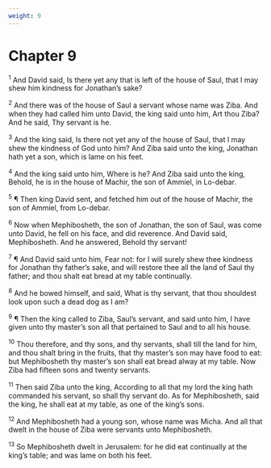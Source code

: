 ```yaml
---
weight: 9
---
```


# Chapter 9

<sup>1</sup> And David said, Is there yet any that is left of the house of Saul, that I may shew him kindness for Jonathan’s sake? 

<sup>2</sup> And there was of the house of Saul a servant whose name was Ziba. And when they had called him unto David, the king said unto him, Art thou Ziba? And he said, Thy servant is he. 

<sup>3</sup> And the king said, Is there not yet any of the house of Saul, that I may shew the kindness of God unto him? And Ziba said unto the king, Jonathan hath yet a son, which is lame on his feet. 

<sup>4</sup> And the king said unto him, Where is he? And Ziba said unto the king, Behold, he is in the house of Machir, the son of Ammiel, in Lo-debar. 

<sup>5</sup> ¶ Then king David sent, and fetched him out of the house of Machir, the son of Ammiel, from Lo-debar. 

<sup>6</sup> Now when Mephibosheth, the son of Jonathan, the son of Saul, was come unto David, he fell on his face, and did reverence. And David said, Mephibosheth. And he answered, Behold thy servant! 

<sup>7</sup> ¶ And David said unto him, Fear not: for I will surely shew thee kindness for Jonathan thy father’s sake, and will restore thee all the land of Saul thy father; and thou shalt eat bread at my table continually. 

<sup>8</sup> And he bowed himself, and said, What is thy servant, that thou shouldest look upon such a dead dog as I am? 

<sup>9</sup> ¶ Then the king called to Ziba, Saul’s servant, and said unto him, I have given unto thy master’s son all that pertained to Saul and to all his house. 

<sup>10</sup> Thou therefore, and thy sons, and thy servants, shall till the land for him, and thou shalt bring in the fruits, that thy master’s son may have food to eat: but Mephibosheth thy master’s son shall eat bread alway at my table. Now Ziba had fifteen sons and twenty servants. 

<sup>11</sup> Then said Ziba unto the king, According to all that my lord the king hath commanded his servant, so shall thy servant do. As for Mephibosheth, said the king, he shall eat at my table, as one of the king’s sons. 

<sup>12</sup> And Mephibosheth had a young son, whose name was Micha. And all that dwelt in the house of Ziba were servants unto Mephibosheth. 

<sup>13</sup> So Mephibosheth dwelt in Jerusalem: for he did eat continually at the king’s table; and was lame on both his feet. 


